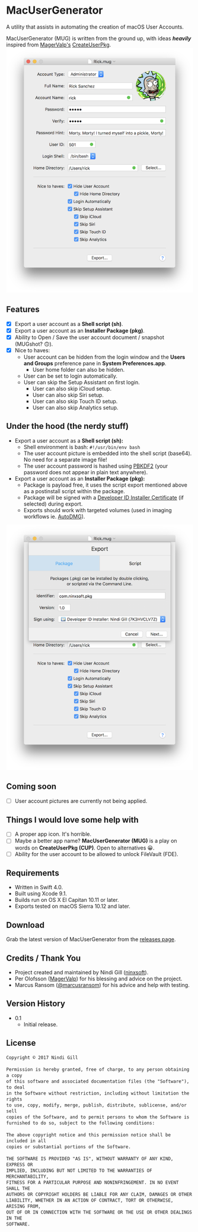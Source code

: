 # MacUserGenerator
A utility that assists in automating the creation of macOS User Accounts.

MacUserGenerator (MUG) is written from the ground up, with ideas ***heavily*** inspired from [MagerValp's](https://github.com/MagerValp) [CreateUserPkg](https://github.com/MagerValp/CreateUserPkg).
![Sample User](Readme%20Resources/Sample%20User.png)

## Features
*   [x] Export a user account as a **Shell script (sh)**.
*   [x] Export a user account as an **Installer Package (pkg)**.
*   [x] Ability to Open / Save the user account document / snapshot (MUGshot? 🙃).
*   [x] Nice to haves:
    *   User account can be hidden from the login window and the **Users and Groups** preference pane in **System Preferences.app**.
        *   User home folder can also be hidden.
    *   User can be set to login automatically.
    *   User can skip the Setup Assistant on first login.
        *   User can also skip iCloud setup.
        *   User can also skip Siri setup.
        *   User can also skip Touch ID setup.
        *   User can also skip Analytics setup.

## Under the hood (the nerdy stuff)
*   Export a user account as a **Shell script (sh):**
    *   Shell environment is bash: `#!/usr/bin/env bash`
    *   The user account picture is embedded into the shell script (base64). No need for a separate image file!
    *   The user account password is hashed using [PBKDF2](https://en.wikipedia.org/wiki/PBKDF2) (your password does not appear in plain text anywhere).
*   Export a user account as an **Installer Package (pkg):**
    *   Package is payload free, it uses the script export mentioned above as a postinstall script within the package.
    *   Package will be signed with a [Developer ID Installer Certificate](https://developer.apple.com/developer-id/) (if selected) during export.
    *   Exports should work with targeted volumes (used in imaging workflows ie. [AutoDMG](https://github.com/MagerValp/AutoDMG)).

![Export](Readme%20Resources/Export.png)

## Coming soon
*   [ ]   User account pictures are currently not being applied.

## Things I would love some help with
*   [ ]   A proper app icon. It's horrible.
*   [ ]   Maybe a better app name? **MacUserGenerator (MUG)** is a play on words on **CreateUserPkg (CUP)**. Open to alternatives 😀.
*   [ ]   Ability for the user account to be allowed to unlock FileVault (FDE).

## Requirements
*   Written in Swift 4.0.
*   Built using Xcode 9.1.
*   Builds run on OS X El Capitan 10.11 or later.
*   Exports tested on macOS Sierra 10.12 and later.

## Download
Grab the latest version of MacUserGenerator from the [releases page](https://github.com/ninxsoft/MacUserGenerator/releases).

## Credits / Thank You
*   Project created and maintained by Nindi Gill ([ninxsoft](https://github.com/ninxsoft)).
*   Per Olofsson ([MagerValp](https://github.com/MagerValp)) for his blessing and advice on the project.
*   Marcus Ransom ([@marcusransom](https://twitter.com/marcusransom)) for his advice and help with testing.

## Version History
*   0.1
    *   Initial release.

## License
    Copyright © 2017 Nindi Gill

    Permission is hereby granted, free of charge, to any person obtaining a copy
    of this software and associated documentation files (the "Software"), to deal
    in the Software without restriction, including without limitation the rights
    to use, copy, modify, merge, publish, distribute, sublicense, and/or sell
    copies of the Software, and to permit persons to whom the Software is
    furnished to do so, subject to the following conditions:

    The above copyright notice and this permission notice shall be included in all
    copies or substantial portions of the Software.

    THE SOFTWARE IS PROVIDED "AS IS", WITHOUT WARRANTY OF ANY KIND, EXPRESS OR
    IMPLIED, INCLUDING BUT NOT LIMITED TO THE WARRANTIES OF MERCHANTABILITY,
    FITNESS FOR A PARTICULAR PURPOSE AND NONINFRINGEMENT. IN NO EVENT SHALL THE
    AUTHORS OR COPYRIGHT HOLDERS BE LIABLE FOR ANY CLAIM, DAMAGES OR OTHER
    LIABILITY, WHETHER IN AN ACTION OF CONTRACT, TORT OR OTHERWISE, ARISING FROM,
    OUT OF OR IN CONNECTION WITH THE SOFTWARE OR THE USE OR OTHER DEALINGS IN THE
    SOFTWARE.
